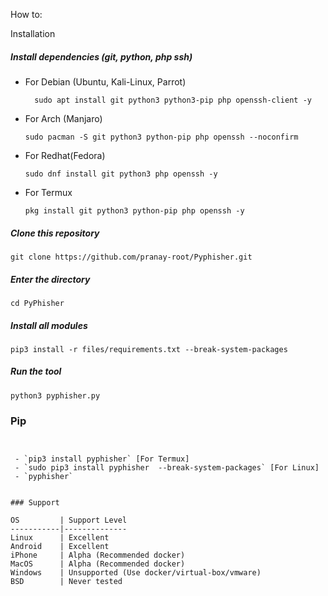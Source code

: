 
 How to:

Installation

##### Install dependencies (git, python, php ssh)

 - For Debian (Ubuntu, Kali-Linux, Parrot)
   ```
     sudo apt install git python3 python3-pip php openssh-client -y
     ```
 - For Arch (Manjaro)
     ```
   sudo pacman -S git python3 python-pip php openssh --noconfirm
     ```
 - For Redhat(Fedora)
   ```
   sudo dnf install git python3 php openssh -y
   ```
 - For Termux
   ```
   pkg install git python3 python-pip php openssh -y
   ```

##### Clone this repository

  ```
  git clone https://github.com/pranay-root/Pyphisher.git
```

##### Enter the directory
  ```
  cd PyPhisher
```

##### Install all modules
  ```
  pip3 install -r files/requirements.txt --break-system-packages
```

##### Run the tool
```
python3 pyphisher.py
```

### Pip
```


 - `pip3 install pyphisher` [For Termux]
 - `sudo pip3 install pyphisher  --break-system-packages` [For Linux]
 - `pyphisher`


### Support

OS         | Support Level
-----------|--------------
Linux      | Excellent
Android    | Excellent
iPhone     | Alpha (Recommended docker)
MacOS      | Alpha (Recommended docker)
Windows    | Unsupported (Use docker/virtual-box/vmware)
BSD        | Never tested
